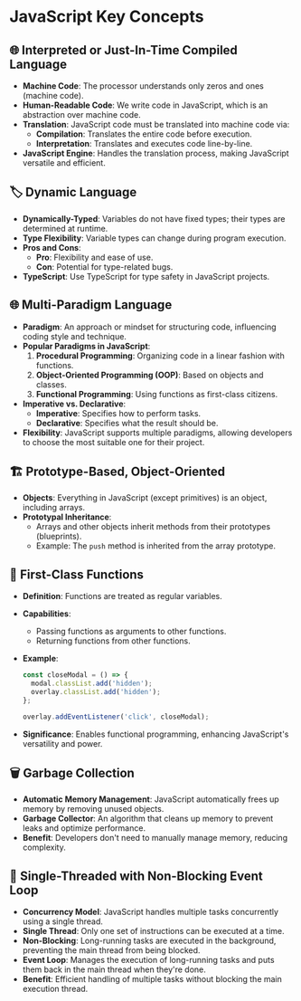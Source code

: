 # JavaScript Key Concepts

## 🌐 Interpreted or Just-In-Time Compiled Language

- **Machine Code**: The processor understands only zeros and ones (machine code).
- **Human-Readable Code**: We write code in JavaScript, which is an abstraction over machine code.
- **Translation**: JavaScript code must be translated into machine code via:
  - **Compilation**: Translates the entire code before execution.
  - **Interpretation**: Translates and executes code line-by-line.
- **JavaScript Engine**: Handles the translation process, making JavaScript versatile and efficient.

## 🏷️ Dynamic Language

- **Dynamically-Typed**: Variables do not have fixed types; their types are determined at runtime.
- **Type Flexibility**: Variable types can change during program execution.
- **Pros and Cons**:
  - **Pro**: Flexibility and ease of use.
  - **Con**: Potential for type-related bugs.
- **TypeScript**: Use TypeScript for type safety in JavaScript projects.

## 🌐 Multi-Paradigm Language

- **Paradigm**: An approach or mindset for structuring code, influencing coding style and technique.
- **Popular Paradigms in JavaScript**:
  1. **Procedural Programming**: Organizing code in a linear fashion with functions.
  2. **Object-Oriented Programming (OOP)**: Based on objects and classes.
  3. **Functional Programming**: Using functions as first-class citizens.
- **Imperative vs. Declarative**:
  - **Imperative**: Specifies how to perform tasks.
  - **Declarative**: Specifies what the result should be.
- **Flexibility**: JavaScript supports multiple paradigms, allowing developers to choose the most suitable one for their project.

## 🏗️ Prototype-Based, Object-Oriented

- **Objects**: Everything in JavaScript (except primitives) is an object, including arrays.
- **Prototypal Inheritance**:
  - Arrays and other objects inherit methods from their prototypes (blueprints).
  - Example: The `push` method is inherited from the array prototype.

## 🥇 First-Class Functions

- **Definition**: Functions are treated as regular variables.
- **Capabilities**:
  - Passing functions as arguments to other functions.
  - Returning functions from other functions.
- **Example**:

  ```javascript
  const closeModal = () => {
    modal.classList.add('hidden');
    overlay.classList.add('hidden');
  };

  overlay.addEventListener('click', closeModal);
  ```

- **Significance**: Enables functional programming, enhancing JavaScript's versatility and power.

## 🗑️ Garbage Collection

- **Automatic Memory Management**: JavaScript automatically frees up memory by removing unused objects.
- **Garbage Collector**: An algorithm that cleans up memory to prevent leaks and optimize performance.
- **Benefit**: Developers don't need to manually manage memory, reducing complexity.

## 🧵 Single-Threaded with Non-Blocking Event Loop

- **Concurrency Model**: JavaScript handles multiple tasks concurrently using a single thread.
- **Single Thread**: Only one set of instructions can be executed at a time.
- **Non-Blocking**: Long-running tasks are executed in the background, preventing the main thread from being blocked.
- **Event Loop**: Manages the execution of long-running tasks and puts them back in the main thread when they're done.
- **Benefit**: Efficient handling of multiple tasks without blocking the main execution thread.
